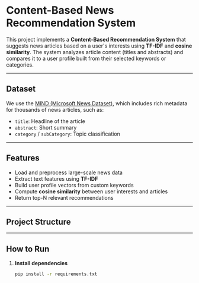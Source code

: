 # Content-Based News Recommendation System

This project implements a **Content-Based Recommendation System** that suggests news articles based on a user's interests using **TF-IDF** and **cosine similarity**. The system analyzes article content (titles and abstracts) and compares it to a user profile built from their selected keywords or categories.

---

## Dataset

We use the [MIND (Microsoft News Dataset)](https://www.kaggle.com/datasets/arashnic/mind-news-dataset/data), which includes rich metadata for thousands of news articles, such as:

- `title`: Headline of the article
- `abstract`: Short summary
- `category` / `subCategory`: Topic classification

---

## Features

- Load and preprocess large-scale news data
- Extract text features using **TF-IDF**
- Build user profile vectors from custom keywords
- Compute **cosine similarity** between user interests and articles
- Return top-N relevant recommendations

---

## Project Structure


---

## How to Run

1. **Install dependencies**
   ```bash
   pip install -r requirements.txt

